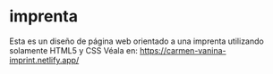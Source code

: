 # imprenta
Esta es un diseño de página web orientado a una imprenta utilizando solamente HTML5 y CSS
Véala en: https://carmen-vanina-imprint.netlify.app/
